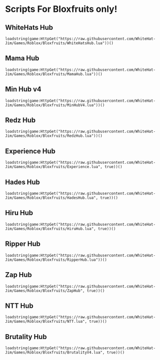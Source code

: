 # Scripts For Bloxfruits only!
  
## WhiteHats Hub

```loadstring(game:HttpGet("https://raw.githubusercontent.com/WhiteHat-Jim/Games/Roblox/Bloxfruits/WhiteHatsHub.lua"))()```
## Mama Hub
```loadstring(game:HttpGet("https://raw.githubusercontent.com/WhiteHat-Jim/Games/Roblox/Bloxfruits/MamaHub.lua"))()```
## Min Hub v4
```loadstring(game:HttpGet("https://raw.githubusercontent.com/WhiteHat-Jim/Games/Roblox/Bloxfruits/MinHubV4.lua"))()```
## Redz Hub
```loadstring(game:HttpGet("https://raw.githubusercontent.com/WhiteHat-Jim/Games/Roblox/Bloxfruits/RedzHub.lua"))()```
## Experience Hub
```loadstring(game:HttpGet("https://raw.githubusercontent.com/WhiteHat-Jim/Games/Roblox/Bloxfruits/Experience.lua", true))()```
## Hades Hub
```loadstring(game:HttpGet("https://raw.githubusercontent.com/WhiteHat-Jim/Games/Roblox/Bloxfruits/HadesHub.lua", true))()```
## Hiru Hub
```loadstring(game:HttpGet("https://raw.githubusercontent.com/WhiteHat-Jim/Games/Roblox/Bloxfruits/HiruHub.lua", true))()```
## Ripper Hub 
```loadstring(game:HttpGet("https://raw.githubusercontent.com/WhiteHat-Jim/Games/Roblox/Bloxfruits/RipperHub.lua"))()```
## Zap Hub
```loadstring(game:HttpGet("https://raw.githubusercontent.com/WhiteHat-Jim/Games/Roblox/Bloxfruits/ZapHub", true))()```
## NTT Hub
```loadstring(game:HttpGet("https://raw.githubusercontent.com/WhiteHat-Jim/Games/Roblox/Bloxfruits/NTT.lua", true))()```
## Brutality Hub
```loadstring(game:HttpGet("https://raw.githubusercontent.com/WhiteHat-Jim/Games/Roblox/Bloxfruits/BrutalityV4.lua", true))()```
